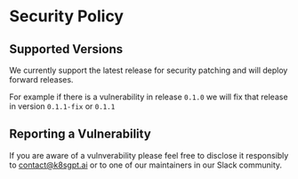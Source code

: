 # Security Policy

## Supported Versions

We currently support the latest release for security patching and will deploy forward releases.

For example if there is a vulnerability in release `0.1.0` we will fix that release in version `0.1.1-fix` or `0.1.1`

## Reporting a Vulnerability

If you are aware of a vulnverability please feel free to disclose it responsibly to contact@k8sgpt.ai or to one of our maintainers in our Slack community.
